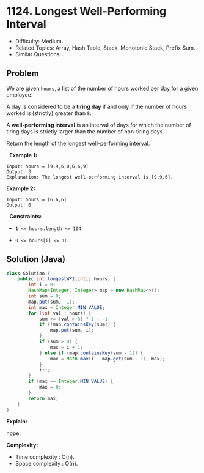 # 1124. Longest Well-Performing Interval

- Difficulty: Medium.
- Related Topics: Array, Hash Table, Stack, Monotonic Stack, Prefix Sum.
- Similar Questions: .

## Problem

We are given ```hours```, a list of the number of hours worked per day for a given employee.

A day is considered to be a **tiring day** if and only if the number of hours worked is (strictly) greater than ```8```.

A **well-performing interval** is an interval of days for which the number of tiring days is strictly larger than the number of non-tiring days.

Return the length of the longest well-performing interval.

 
**Example 1:**

```
Input: hours = [9,9,6,0,6,6,9]
Output: 3
Explanation: The longest well-performing interval is [9,9,6].
```

**Example 2:**

```
Input: hours = [6,6,6]
Output: 0
```

 
**Constraints:**


	
- ```1 <= hours.length <= 104```
	
- ```0 <= hours[i] <= 16```



## Solution (Java)

```java
class Solution {
    public int longestWPI(int[] hours) {
        int i = 0;
        HashMap<Integer, Integer> map = new HashMap<>();
        int sum = 0;
        map.put(sum, -1);
        int max = Integer.MIN_VALUE;
        for (int val : hours) {
            sum += (val > 8) ? 1 : -1;
            if (!map.containsKey(sum)) {
                map.put(sum, i);
            }
            if (sum > 0) {
                max = i + 1;
            } else if (map.containsKey(sum - 1)) {
                max = Math.max(i - map.get(sum - 1), max);
            }
            i++;
        }
        if (max == Integer.MIN_VALUE) {
            max = 0;
        }
        return max;
    }
}
```

**Explain:**

nope.

**Complexity:**

* Time complexity : O(n).
* Space complexity : O(n).
